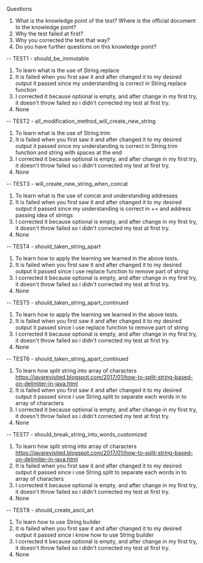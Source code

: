 Questions
1. What is the knowledge point of the test? Where is the official document to the knowledge point?
2. Why the test failed at first?
3. Why you corrected the test that way?
4. Do you have further questions on this knowledge point?

-- TEST1 - should_be_immutable
1. To learn what is the use of String.replace
2. It is failed when you first saw it and after changed it to my desired output it passed since my understanding is correct in String.replace function
3. I corrected it because optional is empty, and after change in my first try, it doesn't throw failed so i didn't corrected my test at first try.
4. None

-- TEST2 - all_modification_method_will_create_new_string
1. To learn what is the use of String.trim
2. It is failed when you first saw it and after changed it to my desired output it passed since my understanding is correct in String.trim function and string with spaces at the end
3. I corrected it because optional is empty, and after change in my first try, it doesn't throw failed so i didn't corrected my test at first try.
4. None

-- TEST3 - will_create_new_string_when_concat
1. To learn what is the use of concat and understanding addresses
2. It is failed when you first saw it and after changed it to my desired output it passed since my understanding is correct in += and address passing idea of strings
3. I corrected it because optional is empty, and after change in my first try, it doesn't throw failed so i didn't corrected my test at first try.
4. None

-- TEST4 - should_taken_string_apart
1. To learn how to apply the learning we learned in the above tests.
2. It is failed when you first saw it and after changed it to my desired output it passed since i use replace function to remove part of string
3. I corrected it because optional is empty, and after change in my first try, it doesn't throw failed so i didn't corrected my test at first try.
4. None

-- TEST5 - should_taken_string_apart_continued
1. To learn how to apply the learning we learned in the above tests.
2. It is failed when you first saw it and after changed it to my desired output it passed since i use replace function to remove part of string
3. I corrected it because optional is empty, and after change in my first try, it doesn't throw failed so i didn't corrected my test at first try.
4. None

-- TEST6 - should_taken_string_apart_continued
1. To learn how split string into array of characters https://javarevisited.blogspot.com/2017/01/how-to-split-string-based-on-delimiter-in-java.html
2. It is failed when you first saw it and after changed it to my desired output it passed since i use String.split to separate each words in to array of characters
3. I corrected it because optional is empty, and after change in my first try, it doesn't throw failed so i didn't corrected my test at first try.
4. None

-- TEST7 - should_break_string_into_words_customized
1. To learn how split string into array of characters https://javarevisited.blogspot.com/2017/01/how-to-split-string-based-on-delimiter-in-java.html
2. It is failed when you first saw it and after changed it to my desired output it passed since i use String.split to separate each words in to array of characters
3. I corrected it because optional is empty, and after change in my first try, it doesn't throw failed so i didn't corrected my test at first try.
4. None

-- TEST8 - should_create_ascii_art
1. To learn how to use String builder
2. It is failed when you first saw it and after changed it to my desired output it passed since i know how to use String builder
3. I corrected it because optional is empty, and after change in my first try, it doesn't throw failed so i didn't corrected my test at first try.
4. None
